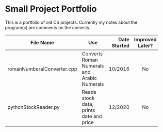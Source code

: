 # Small Project Portfolio
This is a portfolio of old CS projects. Currently my notes about the program(s) are comments on the commits.

| File Name                            | Use                                                | Date Started | Improved Later? | Class                           | Note                                     |
| ------------------------------------ | -------------------------------------------------- | -----------: | :-------------: |-------------------------------- |------------------------------------------|
| romanNumberalConverter.cpp           | Converts Roman Numerals and Arabic Numerals        | 10/2016      | No              | CS 1337 - Computer Science 1    | Does not compile - Not completed version |
| pythonStockReader.py                 | Reads stock data, prints date and price            | 12/2020      | No              | Personal                        | Need PANDAS library to run               |
